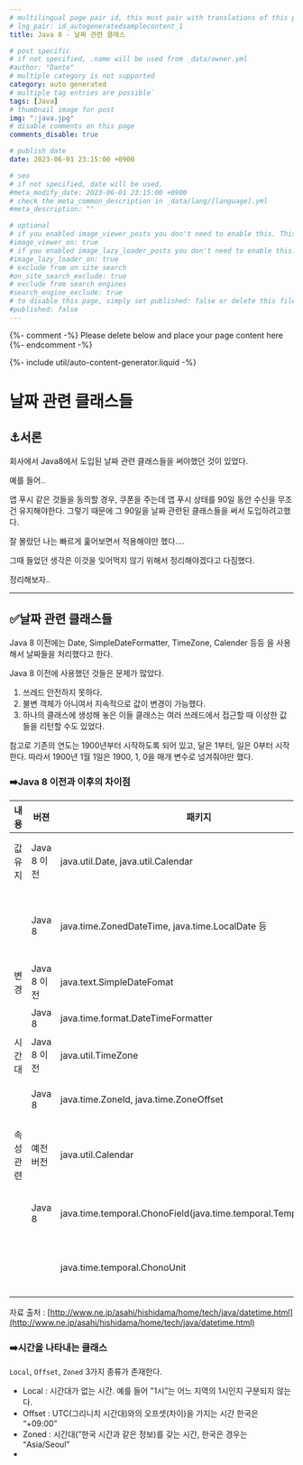 ```yaml
---
# multilingual page pair id, this must pair with translations of this page. (This name must be unique)
# lng_pair: id_autogeneratedsamplecontent_1
title: Java 8 - 날짜 관련 클래스

# post specific
# if not specified, .name will be used from _data/owner.yml
#author: "Dante"
# multiple category is not supported
category: auto generated
# multiple tag entries are possible`
tags: [Java]
# thumbnail image for post
img: ":java.jpg"
# disable comments on this page
comments_disable: true

# publish date
date: 2023-06-01 23:15:00 +0900

# seo
# if not specified, date will be used.
#meta_modify_date: 2023-06-01 23:15:00 +0900
# check the meta_common_description in _data/lang/[language].yml
#meta_description: ""

# optional
# if you enabled image_viewer_posts you don't need to enable this. This is only if image_viewer_posts = false
#image_viewer_on: true
# if you enabled image_lazy_loader_posts you don't need to enable this. This is only if image_lazy_loader_posts = false
#image_lazy_loader_on: true
# exclude from on site search
#on_site_search_exclude: true
# exclude from search engines
#search_engine_exclude: true
# to disable this page, simply set published: false or delete this file
#published: false
---
```

{%- comment -%} Please delete below and place your page content here {%- endcomment -%}

{%- include util/auto-content-generator.liquid -%}

<!-- outline-start -->

# 날짜 관련 클래스들

## ⚓️서론

회사에서 Java8에서 도입된 날짜 관련 클래스들을 써야했던 것이 있었다.

예를 들어..

앱 푸시 같은 것들을 동의할 경우, 쿠폰을 주는데 앱 푸시 상태를 90일 동안 수신을 무조건 유지해야한다. 그렇기 때문에 그 90일을 날짜 관련된 클래스들을 써서 도입하려고했다.

잘 몰랐던 나는 빠르게 훑어보면서 적용해야만 했다….

그때 들었던 생각은 이것을 잊어먹지 않기 위해서 정리해야겠다고 다짐했다.

정리해보자..

---

## ✅날짜 관련 클래스들

Java 8 이전에는 Date, SimpleDateFormatter, TimeZone, Calender 등등 을 사용해서 날짜들을 처리했다고 한다.

Java 8 이전에 사용했던 것들은 문제가 많았다.

1. 쓰레드 안전하지 못하다.
2. 불변 객체가 아니여서 지속적으로 값이 변경이 가능했다.
3. 하나의 클래스에 생성해 놓은 이들 클래스는 여러 쓰레드에서 접근할 때 이상한 값들을 리턴할 수도 있었다.

참고로 기존의 연도는 1900년부터 시작하도록 되어 있고, 달은 1부터, 일은 0부터 시작한다. 따라서 1900년 1월 1일은 1900, 1, 0을 매개 변수로 넘겨줘야만 했다.

### ➡️Java 8 이전과 이후의 차이점

| 내용 | 버젼 | 패키지 | 설명 |
| --- | --- | --- | --- |
| 값 유지  | Java 8 이전 | java.util.Date, java.util.Calendar | Date 클래스는 날짜 계산을 할 수 없다. Calendar 클래스는 불변 객체가 아니므로 연산시 객체 자체가 변경되었다. |
|  | Java 8  | java.time.ZonedDateTime, java.time.LocalDate 등  | ZonedDateTime과 LocalDate 등은 불변 객체이다. 모든 클래스가 연산용의 메소드를 갖고 있으며, 연산시 새로운 불변 객체를 돌려준다. 또한 쓰레드에 안전하다. |
| 변경 | Java 8 이전 | java.text.SimpleDateFomat | SimpleDateFomat는 쓰레드 안전하지도 않고 느리다. |
|  | Java 8  | java.time.format.DateTimeFormatter | DateTimeFormatter는 쓰레드가 안전하고 빠르다. |
| 시간대 | Java 8 이전 | java.util.TimeZone | “Asia/Seoul”이나 “+09 : 00” 같은 정보를 가진다. |
|  | Java 8  | java.time.ZoneId, java.time.ZoneOffset | ZoneId는 “Asia/Seoul”라는 정보를 갖고 있고, ZoneOffset는 “+09 : 00”라는 정보를 가지고 있다. |
| 속성 관련  | 예전 버전 | java.util.Calendar | Calendar.YEAR, Calendar.MONTH, Calendar.DATE(또는 Calendar.DAY_OF_MONTH) 등 이들은 정수(int)이다. |
|  | Java 8 | java.time.temporal.ChonoField(java.time.temporal.TemporalField) | ChonoField.YEAR, ChonoField.MONTH_OF_YEAR, ChonoField.DAY_OF_MONTH 등이 enum 타입이다. |
|  |  | java.time.temporal.ChonoUnit | ChonoUnit.YEAR(연수), ChonoUnit.MONTHS(개월), ChonoUnit.DAYS(일) 등이 enum타입이다. |

자료 출처 : [http://www.ne.jp/asahi/hishidama/home/tech/java/datetime.html](http://www.ne.jp/asahi/hishidama/home/tech/java/datetime.html)

### ➡️시간을 나타내는 클래스

`Local`, `Offset`, `Zoned` 3가지 종류가 존재한다.

- Local : 시간대가 없는 시간. 예를 들어 "1시”는 어느 지역의 1시인지 구분되지 않는다.
- Offset : UTC(그리니치 시간대)와의 오프셋(차이)을 가지는 시간 한국은 “+09:00”
- Zoned : 시간대(”한국 시간과 같은 정보)를 갖는 시간, 한국은 경우는 “Asia/Seoul”
-


<!-- outline-end -->
